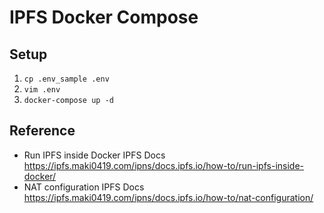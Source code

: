 # IPFS Docker Compose

## Setup

1. `cp .env_sample .env`
1. `vim .env`
1. `docker-compose up -d`

## Reference

- Run IPFS inside Docker IPFS Docs\
<https://ipfs.maki0419.com/ipns/docs.ipfs.io/how-to/run-ipfs-inside-docker/>
- NAT configuration IPFS Docs\
<https://ipfs.maki0419.com/ipns/docs.ipfs.io/how-to/nat-configuration/>

